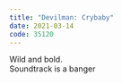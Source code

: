```yaml
---
title: "Devilman: Crybaby"
date: 2021-03-14
code: 35120
---
```

Wild and bold.
<br>
Soundtrack is a banger